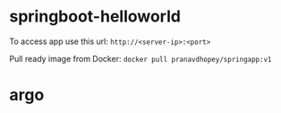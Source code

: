 # springboot-helloworld
To access app use this url: `http://<server-ip>:<port>`   

Pull ready image from Docker: `docker pull pranavdhopey/springapp:v1` 
# argo
